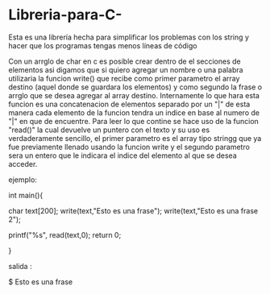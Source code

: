 # Libreria-para-C-
Esta es una librería hecha para simplificar los problemas con los string y hacer que los programas tengas menos líneas de código

Con un arrglo de char en c es posible crear dentro de el secciones de elementos asi digamos que si quiero agregar un nombre o una palabra utilizaria la funcion write() que recibe como primer parametro el array destino (aquel donde se guardara los elementos) y como segundo la frase o arrglo que se desea agregar al array destino. Internamente lo que hara esta funcion es una concatenacion de elementos separado por un "|" de esta manera cada elemento de la funcion tendra un indice en base al numero de "|" en que de encuentre. Para leer lo que contine se hace uso de la funcion "read()" la cual devuelve un puntero con el texto y su uso es verdaderamente sencillo, el primer parametro es el array tipo stringg que ya fue previamente llenado usando la funcion write y el segundo parametro sera un entero que le indicara el indice del elemento al que se desea acceder. 

ejemplo:

int main(){

  char text[200];
  write(text,"Esto es una frase");
  write(text,"Esto es una frase 2");
  

  printf("%s", read(text,0);
  return 0;
  
}

salida :

$ Esto es una frase 
